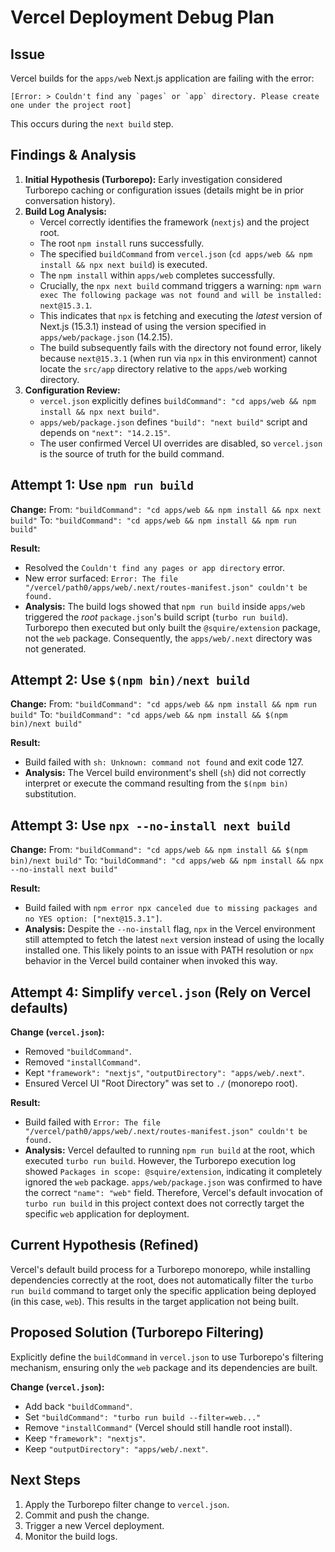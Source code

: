 # Vercel Deployment Debug Plan

## Issue

Vercel builds for the `apps/web` Next.js application are failing with the error:

```
[Error: > Couldn't find any `pages` or `app` directory. Please create one under the project root]
```

This occurs during the `next build` step.

## Findings & Analysis

1.  **Initial Hypothesis (Turborepo):** Early investigation considered Turborepo caching or configuration issues (details might be in prior conversation history).
2.  **Build Log Analysis:**
    *   Vercel correctly identifies the framework (`nextjs`) and the project root.
    *   The root `npm install` runs successfully.
    *   The specified `buildCommand` from `vercel.json` (`cd apps/web && npm install && npx next build`) is executed.
    *   The `npm install` within `apps/web` completes successfully.
    *   Crucially, the `npx next build` command triggers a warning: `npm warn exec The following package was not found and will be installed: next@15.3.1`.
    *   This indicates that `npx` is fetching and executing the *latest* version of Next.js (15.3.1) instead of using the version specified in `apps/web/package.json` (14.2.15).
    *   The build subsequently fails with the directory not found error, likely because `next@15.3.1` (when run via `npx` in this environment) cannot locate the `src/app` directory relative to the `apps/web` working directory.
3.  **Configuration Review:**
    *   `vercel.json` explicitly defines `buildCommand": "cd apps/web && npm install && npx next build"`.
    *   `apps/web/package.json` defines `"build": "next build"` script and depends on `"next": "14.2.15"`.
    *   The user confirmed Vercel UI overrides are disabled, so `vercel.json` is the source of truth for the build command.

## Attempt 1: Use `npm run build`

**Change:**
From: `"buildCommand": "cd apps/web && npm install && npx next build"`
To: `"buildCommand": "cd apps/web && npm install && npm run build"`

**Result:**
- Resolved the `Couldn't find any pages or app directory` error.
- New error surfaced: `Error: The file "/vercel/path0/apps/web/.next/routes-manifest.json" couldn't be found.`
- **Analysis:** The build logs showed that `npm run build` inside `apps/web` triggered the *root* `package.json`'s build script (`turbo run build`). Turborepo then executed but only built the `@squire/extension` package, not the `web` package. Consequently, the `apps/web/.next` directory was not generated.

## Attempt 2: Use `$(npm bin)/next build`

**Change:**
From: `"buildCommand": "cd apps/web && npm install && npm run build"`
To: `"buildCommand": "cd apps/web && npm install && $(npm bin)/next build"`

**Result:**
- Build failed with `sh: Unknown: command not found` and exit code 127.
- **Analysis:** The Vercel build environment's shell (`sh`) did not correctly interpret or execute the command resulting from the `$(npm bin)` substitution.

## Attempt 3: Use `npx --no-install next build`

**Change:**
From: `"buildCommand": "cd apps/web && npm install && $(npm bin)/next build"`
To: `"buildCommand": "cd apps/web && npm install && npx --no-install next build"`

**Result:**
- Build failed with `npm error npx canceled due to missing packages and no YES option: ["next@15.3.1"]`.
- **Analysis:** Despite the `--no-install` flag, `npx` in the Vercel environment still attempted to fetch the latest `next` version instead of using the locally installed one. This likely points to an issue with PATH resolution or `npx` behavior in the Vercel build container when invoked this way.

## Attempt 4: Simplify `vercel.json` (Rely on Vercel defaults)

**Change (`vercel.json`):**
- Removed `"buildCommand"`.
- Removed `"installCommand"`.
- Kept `"framework": "nextjs"`, `"outputDirectory": "apps/web/.next"`.
- Ensured Vercel UI "Root Directory" was set to `./` (monorepo root).

**Result:**
- Build failed with `Error: The file "/vercel/path0/apps/web/.next/routes-manifest.json" couldn't be found.`
- **Analysis:** Vercel defaulted to running `npm run build` at the root, which executed `turbo run build`. However, the Turborepo execution log showed `Packages in scope: @squire/extension`, indicating it completely ignored the `web` package. `apps/web/package.json` was confirmed to have the correct `"name": "web"` field. Therefore, Vercel's default invocation of `turbo run build` in this project context does not correctly target the specific `web` application for deployment.

## Current Hypothesis (Refined)

Vercel's default build process for a Turborepo monorepo, while installing dependencies correctly at the root, does not automatically filter the `turbo run build` command to target only the specific application being deployed (in this case, `web`). This results in the target application not being built.

## Proposed Solution (Turborepo Filtering)

Explicitly define the `buildCommand` in `vercel.json` to use Turborepo's filtering mechanism, ensuring only the `web` package and its dependencies are built.

**Change (`vercel.json`):**
- Add back `"buildCommand"`.
- Set `"buildCommand": "turbo run build --filter=web..."`
- Remove `"installCommand"` (Vercel should still handle root install).
- Keep `"framework": "nextjs"`.
- Keep `"outputDirectory": "apps/web/.next"`.

## Next Steps

1.  Apply the Turborepo filter change to `vercel.json`.
2.  Commit and push the change.
3.  Trigger a new Vercel deployment.
4.  Monitor the build logs. 